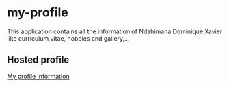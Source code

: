 # my-profile
This application contains all the information of Ndahimana Dominique Xavier like curriculum vitae, hobbies and gallery,...

## Hosted profile
[My profile information](https://dom58.github.io/dom58.me)
